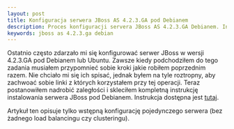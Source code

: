 ```yaml
---
layout: post
title: Konfiguracja serwera JBoss AS 4.2.3.GA pod Debianem
description: Proces konfiguracji servera JBoss AS 4.2.3.GA Debianem. Instalacja serwera, instalowanie skryptów startowych, oraz konfiguracja systemu.
keywords: jboss as 4.2.3.ga debian
---
```

Ostatnio często zdarzało mi się konfigurować serwer JBoss w wersji 4.2.3.GA pod Debianem lub Ubuntu. 
Zawsze kiedy podchodziłem do tego zadania musiałem przypomnieć sobie kroki jakie robiłem 
poprzednim razem. Nie chciało mi się ich spisać, jednak byłem na tyle roztropny, aby zachwoać 
sobie linki z których korzystałem przy tej operacji. Teraz postanowiłem nadrobić zaległości i 
skleciłem kompletną instrukcję instalowania serwera JBoss pod Debianem. Instrukcja dostępna jest 
[tutaj](http://michalorman.pl/blog/2010/02/konfiguracja-serwera-jboss-w-systemie-linux).

Artykuł ten opisuje tylko wstępną konfigurację pojedynczego serwera (bez żadnego 
load balancingu czy clusteringu).